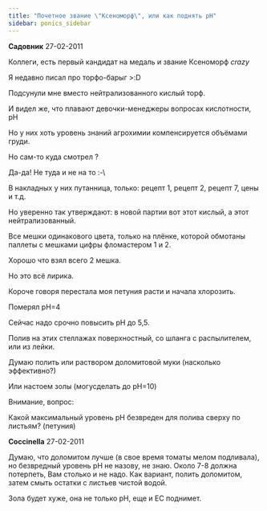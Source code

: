```yaml
---
title: "Почетное звание \"Ксеноморф\", или как поднять pH"
sidebar: ponics_sidebar
---
```


**Садовник** 27-02-2011

Коллеги, есть первый кандидат на медаль и звание Ксеноморф *crazy*

Я недавно писал про торфо-барыг &gt;:D

Подсунули мне вместо нейтрализованного кислый торф.

И видел же, что плавают девочки-менеджеры вопросах кислотности, pH

Но у них хоть уровень знаний агрохимии компенсируется объёмами груди.

Но сам-то куда смотрел ?

Да-да! Не туда и не на то :-\

В накладных у них путанница, только: рецепт 1, рецепт 2, рецепт 7, цены и т.д.

Но уверенно так утверждают: в новой партии вот этот кислый, а этот нейтрализованный.

Все мешки одинакового цвета, только на плёнке, которой обмотаны паллеты с мешками цифры фломастером 1 и 2.

Хорошо что взял всего 2 мешка.

Но это всё лирика. 

Короче говоря перестала моя петуния расти и начала хлорозить.

Померял pH=4

Сейчас надо срочно повысить pH до 5,5.

Полив на этих стеллажах поверхностный, со шланга с распылителем, или из лейки.

Думаю полить или раствором доломитовой муки (насколько эффективно?)

Или настоем золы (могусделать до pH=10)

Внимание, вопрос:

Какой максимальный уровень pH безвреден для полива сверху по листьям? (петуния)


**Coccinella** 27-02-2011

Думаю, что доломитом лучше (в свое время томаты мелом подливала), но безвредный уровень рН не назову, не знаю. Около 7-8 должна потерпеть, Вам столько и не надо. Как вариант, полить доломитом, затем смыть остатки с листьев чистой водой.

Зола будет хуже, она не только рН, еще и ЕС поднимет.


